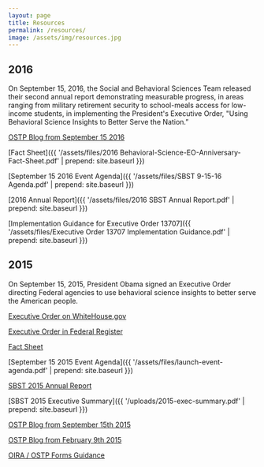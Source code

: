 ```yaml
---
layout: page
title: Resources
permalink: /resources/
image: /assets/img/resources.jpg
---
```

## 2016 

On September 15, 2016, the Social and Behavioral Sciences Team released their second annual report demonstrating measurable progress, in areas ranging from military retirement security to school-meals access for low-income students, in implementing the President's Executive Order, "Using Behavioral Science Insights to Better Serve the Nation.” 

[OSTP Blog from September 15 2016](https://www.whitehouse.gov/blog/2016/09/15/learn-how-behavioral-science-being-used-better-serve-american-people)

[Fact Sheet]({{ '/assets/files/2016 Behavioral-Science-EO-Anniversary-Fact-Sheet.pdf' | prepend: site.baseurl }})

[September 15 2016 Event Agenda]({{ '/assets/files/SBST 9-15-16 Agenda.pdf' | prepend: site.baseurl }})

[2016 Annual Report]({{ '/assets/files/2016 SBST Annual Report.pdf' | prepend: site.baseurl }})

[Implementation Guidance for Executive Order 13707]({{ '/assets/files/Executive Order 13707 Implementation Guidance.pdf' | prepend: site.baseurl }})

## 2015 

On September 15, 2015, President Obama signed an Executive Order directing Federal agencies to use behavioral science insights to better serve the American people. 

[Executive Order on WhiteHouse.gov](https://www.whitehouse.gov/the-press-office/2015/09/15/executive-order-using-behavioral-science-insights-better-serve-american)  

[Executive Order in Federal Register](https://www.federalregister.gov/articles/2015/09/18/2015-23630/using-behavioral-science-insights-to-better-serve-the-american-people)

[Fact Sheet](https://www.whitehouse.gov/the-press-office/2015/09/15/fact-sheet-president-obama-signs-executive-order-white-house-announces)

[September 15 2015 Event Agenda]({{ '/assets/files/launch-event-agenda.pdf' | prepend: site.baseurl }})

[SBST 2015 Annual Report](https://sbst.gov/2015-annual-report/)

[SBST 2015 Executive Summary]({{ '/uploads/2015-exec-summary.pdf' | prepend: site.baseurl }})

[OSTP Blog from September 15th 2015](https://www.whitehouse.gov/blog/2015/09/15/designing-federal-programs-american-people-mind)

[OSTP Blog from February 9th 2015](https://www.whitehouse.gov/blog/2015/02/09/behavioral-science-insights-make-government-more-effective-simpler-and-more-user-fri)

[OIRA / OSTP Forms Guidance](https://www.whitehouse.gov/sites/default/files/omb/inforeg/memos/2015/behavioral-science-insights-and-federal-forms.pdf)
